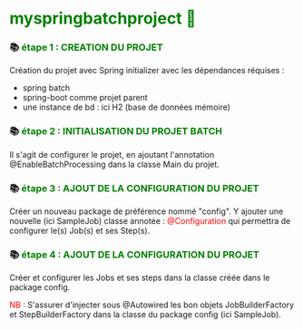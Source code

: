 # <font color=green> myspringbatchproject 🎯 </font>


### 📚 <font color=green> étape 1 : CREATION DU PROJET </font>
Création du projet avec Spring initializer 
avec les dépendances réquises : 

- spring batch 
- spring-boot comme projet parent 
- une instance de bd : ici H2 (base de données mémoire)

### 📚 <font color=green> étape 2 : INITIALISATION DU PROJET BATCH </font>

Il s'agit de configurer le projet, en ajoutant l'annotation @EnableBatchProcessing
dans la classe Main du projet. 

### 📚 <font color=green> étape 3 : AJOUT DE LA CONFIGURATION DU PROJET </font>

Créer un nouveau package de préférence nommé "config". 
Y ajouter une nouvelle (ici SampleJob) classe annotée : <font color=red> @Configuration</font>
qui permettra de configurer le(s) Job(s) et ses Step(s).


### 📚 <font color=green> étape 4 : AJOUT DE LA CONFIGURATION DU PROJET </font>

Créer et configurer les Jobs et ses steps dans la classe créée dans le package config.

<font color=red> NB : </font> S'assurer d'injecter sous @Autowired les bon objets 
JobBuilderFactory et StepBuilderFactory dans la classe du package config (ici SampleJob).